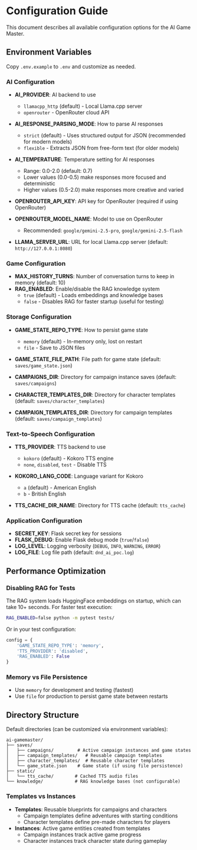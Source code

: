 # Configuration Guide

This document describes all available configuration options for the AI Game Master.

## Environment Variables

Copy `.env.example` to `.env` and customize as needed.

### AI Configuration

- **AI_PROVIDER**: AI backend to use
  - `llamacpp_http` (default) - Local Llama.cpp server
  - `openrouter` - OpenRouter cloud API

- **AI_RESPONSE_PARSING_MODE**: How to parse AI responses
  - `strict` (default) - Uses structured output for JSON (recommended for modern models)
  - `flexible` - Extracts JSON from free-form text (for older models)

- **AI_TEMPERATURE**: Temperature setting for AI responses
  - Range: 0.0-2.0 (default: 0.7)
  - Lower values (0.0-0.5) make responses more focused and deterministic
  - Higher values (0.5-2.0) make responses more creative and varied

- **OPENROUTER_API_KEY**: API key for OpenRouter (required if using OpenRouter)
- **OPENROUTER_MODEL_NAME**: Model to use on OpenRouter
  - Recommended: `google/gemini-2.5-pro`, `google/gemini-2.5-flash`
- **LLAMA_SERVER_URL**: URL for local Llama.cpp server (default: `http://127.0.0.1:8080`)

### Game Configuration

- **MAX_HISTORY_TURNS**: Number of conversation turns to keep in memory (default: 10)
- **RAG_ENABLED**: Enable/disable the RAG knowledge system
  - `true` (default) - Loads embeddings and knowledge bases
  - `false` - Disables RAG for faster startup (useful for testing)

### Storage Configuration

- **GAME_STATE_REPO_TYPE**: How to persist game state
  - `memory` (default) - In-memory only, lost on restart
  - `file` - Save to JSON files
  
- **GAME_STATE_FILE_PATH**: File path for game state (default: `saves/game_state.json`)
- **CAMPAIGNS_DIR**: Directory for campaign instance saves (default: `saves/campaigns`)
- **CHARACTER_TEMPLATES_DIR**: Directory for character templates (default: `saves/character_templates`)
- **CAMPAIGN_TEMPLATES_DIR**: Directory for campaign templates (default: `saves/campaign_templates`)

### Text-to-Speech Configuration

- **TTS_PROVIDER**: TTS backend to use
  - `kokoro` (default) - Kokoro TTS engine
  - `none`, `disabled`, `test` - Disable TTS

- **KOKORO_LANG_CODE**: Language variant for Kokoro
  - `a` (default) - American English
  - `b` - British English

- **TTS_CACHE_DIR_NAME**: Directory for TTS cache (default: `tts_cache`)

### Application Configuration

- **SECRET_KEY**: Flask secret key for sessions
- **FLASK_DEBUG**: Enable Flask debug mode (`true`/`false`)
- **LOG_LEVEL**: Logging verbosity (`DEBUG`, `INFO`, `WARNING`, `ERROR`)
- **LOG_FILE**: Log file path (default: `dnd_ai_poc.log`)

## Performance Optimization

### Disabling RAG for Tests

The RAG system loads HuggingFace embeddings on startup, which can take 10+ seconds. For faster test execution:

```bash
RAG_ENABLED=false python -m pytest tests/
```

Or in your test configuration:

```python
config = {
    'GAME_STATE_REPO_TYPE': 'memory',
    'TTS_PROVIDER': 'disabled',
    'RAG_ENABLED': False
}
```

### Memory vs File Persistence

- Use `memory` for development and testing (fastest)
- Use `file` for production to persist game state between restarts

## Directory Structure

Default directories (can be customized via environment variables):

```
ai-gamemaster/
├── saves/
│   ├── campaigns/         # Active campaign instances and game states
│   ├── campaign_templates/   # Reusable campaign templates
│   ├── character_templates/  # Reusable character templates
│   └── game_state.json    # Game state (if using file persistence)
├── static/
│   └── tts_cache/        # Cached TTS audio files
└── knowledge/            # RAG knowledge bases (not configurable)
```

### Templates vs Instances

- **Templates**: Reusable blueprints for campaigns and characters
  - Campaign templates define adventures with starting conditions
  - Character templates define pre-made characters for players
- **Instances**: Active game entities created from templates
  - Campaign instances track active game progress
  - Character instances track character state during gameplay